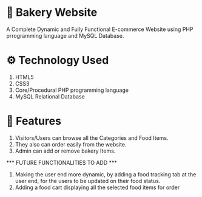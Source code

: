 # 🥘 Bakery Website 
A Complete Dynamic and Fully Functional E-commerce Website using PHP prrogramming language and MySQL Database.


# ⚙️ Technology Used
1. HTML5
2. CSS3
3. Core/Procedural PHP programming language
4. MySQL Relational Database


# 🧰 Features
1. Visitors/Users can browse all the Categories and Food Items. 
2. They also can order easily from the website.
3. Admin can add or remove bakery Items.

*** FUTURE FUNCTIONALITIES TO ADD ***
1. Making the user end more dynamic, by adding a food tracking tab at the user end, for the users to be updated on their food status.
2. Adding a food cart displaying all the selected food items for order
